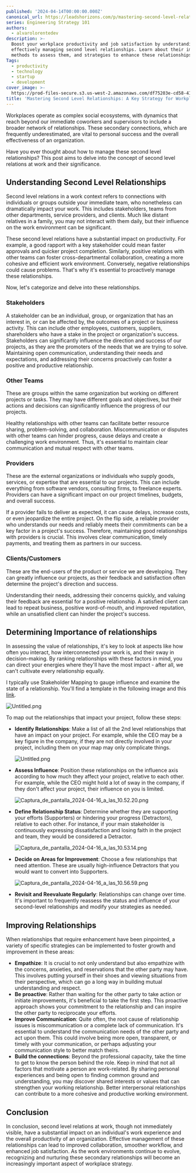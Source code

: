```yaml
---
published: '2024-04-14T00:00:00.000Z'
canonical_url: https://leadshorizons.com/p/mastering-second-level-relationships
series: Engineering Strategy 101
authors:
  - alvarolorentedev
description: >-
  Boost your workplace productivity and job satisfaction by understanding and
  effectively managing second level relationships. Learn about their impact,
  methods to assess them, and strategies to enhance these relationships.
Tags:
  - productivity
  - technology
  - startup
  - development
cover_image: >-
  https://prod-files-secure.s3.us-west-2.amazonaws.com/df75203e-cd58-41eb-8339-d5bf4288eb0e/007ebdba-70ba-422c-a0c7-790018bfb40f/1713242573205.jpg?X-Amz-Algorithm=AWS4-HMAC-SHA256&X-Amz-Content-Sha256=UNSIGNED-PAYLOAD&X-Amz-Credential=AKIAT73L2G45HZZMZUHI%2F20240502%2Fus-west-2%2Fs3%2Faws4_request&X-Amz-Date=20240502T120424Z&X-Amz-Expires=3600&X-Amz-Signature=983b1d9a74ea7956b941f682f8ac645977aeefd1ebab98668c11ea2db77b3128&X-Amz-SignedHeaders=host&x-id=GetObject
title: 'Mastering Second Level Relationships: A Key Strategy for Workplace Success'
---
```


Workplaces operate as complex social ecosystems, with dynamics that reach beyond our immediate coworkers and supervisors to include a broader network of relationships. These secondary connections, which are frequently underestimated, are vital to personal success and the overall effectiveness of an organization.


Have you ever thought about how to manage these second level relationships? This post aims to delve into the concept of second level relations at work and their significance.


## Understanding Second Level Relationships


Second level relations in a work context refers to connections with individuals or groups outside your immediate team, who nonetheless can dramatically impact your work. This includes stakeholders, teams from other departments, service providers, and clients. Much like distant relatives in a family, you may not interact with them daily, but their influence on the work environment can be significant.


These second level relations have a substantial impact on productivity. For example, a good rapport with a key stakeholder could mean faster approvals and quicker project completion. Similarly, positive relations with other teams can foster cross-departmental collaboration, creating a more cohesive and efficient work environment. Conversely, negative relationships could cause problems. That's why it's essential to proactively manage these relationships.


Now, let's categorize and delve into these relationships.


### **Stakeholders**


 A stakeholder can be an individual, group, or organization that has an interest in, or can be affected by, the outcomes of a project or business activity. This can include other employees, customers, suppliers, shareholders who have a stake in the project or organization's success.
Stakeholders can significantly influence the direction and success of our projects, as they are the promoters of the needs that we are trying to solve. Maintaining open communication, understanding their needs and expectations, and addressing their concerns proactively can foster a positive and productive relationship. 


### **Other Teams** 


These are groups within the same organization but working on different projects or tasks. They may have different goals and objectives, but their actions and decisions can significantly influence the progress of our projects. 


Healthy relationships with other teams can facilitate better resource sharing, problem-solving, and collaboration. Miscommunication or disputes with other teams can hinder progress, cause delays and create a challenging work environment. Thus, it's essential to maintain clear communication and mutual respect with other teams.


### **Providers**


These are the external organizations or individuals who supply goods, services, or expertise that are essential to our projects. This can include everything from software vendors, consulting firms, to freelance experts. Providers can have a significant impact on our project timelines, budgets, and overall success. 


If a provider fails to deliver as expected, it can cause delays, increase costs, or even jeopardize the entire project. On the flip side, a reliable provider who understands our needs and reliably meets their commitments can be a key factor in a project's success. Therefore, maintaining good relationships with providers is crucial. This involves clear communication, timely payments, and treating them as partners in our success.


### **Clients/Customers**


These are the end-users of the product or service we are developing. They can greatly influence our projects, as their feedback and satisfaction often determine the project's direction and success. 


Understanding their needs, addressing their concerns quickly, and valuing their feedback are essential for a positive relationship. A satisfied client can lead to repeat business, positive word-of-mouth, and improved reputation, while an unsatisfied client can hinder the project's success.


## Determining Importance of relationships


In assessing the value of relationships, it's key to look at aspects like how often you interact, how interconnected your work is, and their sway in decision-making. By ranking relationships with these factors in mind, you can direct your energies where they'll have the most impact - after all, we can't cultivate every relationship equally.


I typically use Stakeholder Mapping to gauge influence and examine the state of a relationship. You'll find a template in the following image and this [link](https://excalidraw.com/#json=7qSzy52drnbwd6Sy8C2dz,bEm6jClB_RWoI3a6YV5QRg).


![Untitled.png](https://prod-files-secure.s3.us-west-2.amazonaws.com/df75203e-cd58-41eb-8339-d5bf4288eb0e/59d3a19f-5fef-4b4f-8971-39c02c627e98/Untitled.png?X-Amz-Algorithm=AWS4-HMAC-SHA256&X-Amz-Content-Sha256=UNSIGNED-PAYLOAD&X-Amz-Credential=AKIAT73L2G45HZZMZUHI%2F20240502%2Fus-west-2%2Fs3%2Faws4_request&X-Amz-Date=20240502T120424Z&X-Amz-Expires=3600&X-Amz-Signature=8b1b3549c10eae41a87f15c31d72a0f72233ed5b8f6c3ebe21a71e29d316b4e1&X-Amz-SignedHeaders=host&x-id=GetObject)


To map out the relationships that impact your project, follow these steps:

- **Identify Relationships**: Make a list of all the 2nd level relationships that have an impact on your project.
For example, while the CEO may be a key figure in the company, if they are not directly involved in your project, including them on your map may only complicate things.

	![Untitled.png](https://prod-files-secure.s3.us-west-2.amazonaws.com/df75203e-cd58-41eb-8339-d5bf4288eb0e/40ed4941-4d92-406e-9526-d3628416a2d8/Untitled.png?X-Amz-Algorithm=AWS4-HMAC-SHA256&X-Amz-Content-Sha256=UNSIGNED-PAYLOAD&X-Amz-Credential=AKIAT73L2G45HZZMZUHI%2F20240502%2Fus-west-2%2Fs3%2Faws4_request&X-Amz-Date=20240502T120424Z&X-Amz-Expires=3600&X-Amz-Signature=ca648b94c2e7a77e40f75500b3af0b24797f89f7fe197361e6d513683a80e033&X-Amz-SignedHeaders=host&x-id=GetObject)

- **Assess Influence**: Position these relationships on the influence axis according to how much they affect your project, relative to each other.
For example, while the CEO might hold a lot of sway in the company, if they don't affect your project, their influence on you is limited.

	![Captura_de_pantalla_2024-04-16_a_las_10.52.20.png](https://prod-files-secure.s3.us-west-2.amazonaws.com/df75203e-cd58-41eb-8339-d5bf4288eb0e/4e3674d8-dc03-4ecf-ba84-bb9f01e74c36/Captura_de_pantalla_2024-04-16_a_las_10.52.20.png?X-Amz-Algorithm=AWS4-HMAC-SHA256&X-Amz-Content-Sha256=UNSIGNED-PAYLOAD&X-Amz-Credential=AKIAT73L2G45HZZMZUHI%2F20240502%2Fus-west-2%2Fs3%2Faws4_request&X-Amz-Date=20240502T120425Z&X-Amz-Expires=3600&X-Amz-Signature=fa2f4671337090b311aba9f117faad643c6766e01bfbb2d0c945667361a082f2&X-Amz-SignedHeaders=host&x-id=GetObject)

- **Define Relationship Status**: Determine whether they are supporting your efforts (Supporters) or hindering your progress (Detractors), relative to each other.
For instance, if your main stakeholder is continuously expressing dissatisfaction and losing faith in the project and team, they would be considered a Detractor.

	![Captura_de_pantalla_2024-04-16_a_las_10.53.14.png](https://prod-files-secure.s3.us-west-2.amazonaws.com/df75203e-cd58-41eb-8339-d5bf4288eb0e/038f6062-bea9-4362-b307-dcb9f77a4aaa/Captura_de_pantalla_2024-04-16_a_las_10.53.14.png?X-Amz-Algorithm=AWS4-HMAC-SHA256&X-Amz-Content-Sha256=UNSIGNED-PAYLOAD&X-Amz-Credential=AKIAT73L2G45HZZMZUHI%2F20240502%2Fus-west-2%2Fs3%2Faws4_request&X-Amz-Date=20240502T120425Z&X-Amz-Expires=3600&X-Amz-Signature=5623dfc7bf034a0fc4cf5a4277272426d38fc4e535cb1d1e788a9cddd6b1751f&X-Amz-SignedHeaders=host&x-id=GetObject)

- **Decide on Areas for Improvement**: Choose a few relationships that need attention. These are usually high-influence Detractors that you would want to convert into Supporters.

	![Captura_de_pantalla_2024-04-16_a_las_10.56.59.png](https://prod-files-secure.s3.us-west-2.amazonaws.com/df75203e-cd58-41eb-8339-d5bf4288eb0e/bfbddee9-3882-4e42-912b-d4fbb8ecf838/Captura_de_pantalla_2024-04-16_a_las_10.56.59.png?X-Amz-Algorithm=AWS4-HMAC-SHA256&X-Amz-Content-Sha256=UNSIGNED-PAYLOAD&X-Amz-Credential=AKIAT73L2G45HZZMZUHI%2F20240502%2Fus-west-2%2Fs3%2Faws4_request&X-Amz-Date=20240502T120425Z&X-Amz-Expires=3600&X-Amz-Signature=867f95f6a8ab8de2256ac43792722fe65bfcc422907bb003788875e2d25bc698&X-Amz-SignedHeaders=host&x-id=GetObject)

- **Revisit and Reevaluate Regularly**: Relationships can change over time. It's important to frequently reassess the status and influence of your second-level relationships and modify your strategies as needed.

## Improving Relationships


 


When relationships that require enhancement have been pinpointed, a variety of specific strategies can be implemented to foster growth and improvement in these areas:

- **Empathize**: It is crucial to not only understand but also empathize with the concerns, anxieties, and reservations that the other party may have. This involves putting yourself in their shoes and viewing situations from their perspective, which can go a long way in building mutual understanding and respect.
- **Be proactive**: Rather than waiting for the other party to take action or initiate improvements, it's beneficial to take the first step. This proactive approach shows your commitment to the relationship and can inspire the other party to reciprocate your efforts.
- **Improve Communication**: Quite often, the root cause of relationship issues is miscommunication or a complete lack of communication. It's essential to understand the communication needs of the other party and act upon them. This could involve being more open, transparent, or timely with your communication, or perhaps adjusting your communication style to better match theirs.
- **Build the connections**: Beyond the professional capacity, take the time to get to know the person behind the role. Keep in mind that not all factors that motivate a person are work-related. By sharing personal experiences and being open to finding common ground and understanding, you may discover shared interests or values that can strengthen your working relationship. Better interpersonal relationships can contribute to a more cohesive and productive working environment.

## Conclusion


In conclusion, second level relations at work, though not immediately visible, have a substantial impact on an individual's work experience and the overall productivity of an organization. Effective management of these relationships can lead to improved collaboration, smoother workflow, and enhanced job satisfaction. As the work environments continue to evolve, recognizing and nurturing these secondary relationships will become an increasingly important aspect of workplace strategy.

